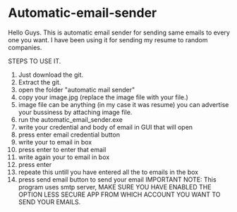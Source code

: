 # Automatic-email-sender

Hello Guys.
This is automatic email sender for sending same emails to every one you want.
I have been using it for sending my resume to random companies.

STEPS TO USE IT.
1) Just download the git.
2) Extract the git.
3) open the folder "automatic mail sender"
4) copy your image.jpg (replace the image file with your file.)
5) image file can be anything (in my case it was resume) you can advertise your bussiness by attaching image file.
6) run the automatic_email_sender.exe
7) write your credential and body of email in GUI that will open
8) press enter email credential button
9) write your to email in box
10) press enter to enter that email
11) write again your to email in box
12) press enter
13) repeate this untill you have entered all the to emails in the box
14) press send email button to send your email
IMPORTANT NOTE: This program uses smtp server, MAKE SURE YOU HAVE ENABLED THE OPTION LESS SECURE APP FROM WHICH ACCOUNT YOU WANT TO SEND YOUR EMAILS.
